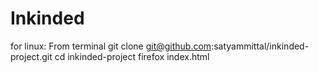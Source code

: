 # Inkinded
for linux:
  From terminal git clone git@github.com:satyammittal/inkinded-project.git
  cd inkinded-project
  firefox index.html

